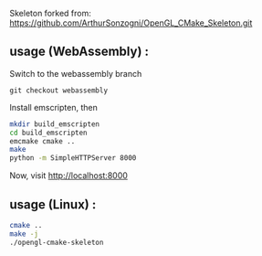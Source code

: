 Skeleton forked from: https://github.com/ArthurSonzogni/OpenGL_CMake_Skeleton.git
 
usage (WebAssembly) : 
---------------------
Switch to the webassembly branch
```
git checkout webassembly
```

Install emscripten, then
```bash
mkdir build_emscripten
cd build_emscripten
emcmake cmake ..
make
python -m SimpleHTTPServer 8000
```

Now, visit [http://localhost:8000](http://localhost:8000)

usage (Linux) : 
---------------
```bash
cmake ..
make -j
./opengl-cmake-skeleton
```

